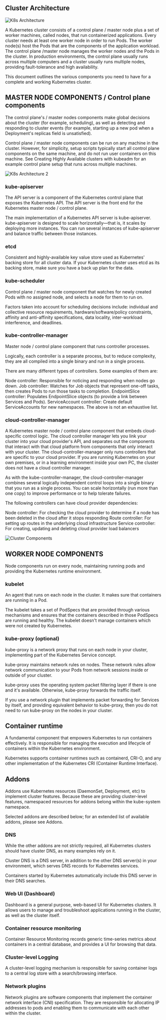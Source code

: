 ##  Cluster Architecture
![K8s Architecture](https://mygitpicks.s3.af-south-1.amazonaws.com/certified+k8s+administrator/k8s+architecture.png)

A Kubernetes cluster consists of a control plane / master node plus a set of worker machines, called nodes, that run containerized applications. Every cluster needs at least one worker node in order to run Pods.
The worker node(s) host the Pods that are the components of the application workload. The control plane /master node manages the worker nodes and the Pods in the cluster. In production environments, the control plane usually runs across multiple computers and a cluster usually runs multiple nodes, providing fault-tolerance and high availability.

This document outlines the various components you need to have for a complete and working Kubernetes cluster.

## MASTER NODE COMPONENTS / Control plane components

The control plane's / master nodes components make global decisions about the cluster (for example, scheduling), as well as detecting and responding to cluster events (for example, starting up a new pod when a Deployment's replicas field is unsatisfied).

Control plane / master node components can be run on any machine in the cluster. However, for simplicity, setup scripts typically start all control plane components on the same machine, and do not run user containers on this machine. See Creating Highly Available clusters with kubeadm for an example control plane setup that runs across multiple machines.

![K8s Architecture 2](https://mygitpicks.s3.af-south-1.amazonaws.com/certified+k8s+administrator/k8s+architecture+2.png)



### kube-apiserver
The API server is a component of the Kubernetes control plane that exposes the Kubernetes API. The API server is the front end for the Kubernetes master node / control plane.

The main implementation of a Kubernetes API server is kube-apiserver. kube-apiserver is designed to scale horizontally—that is, it scales by deploying more instances. You can run several instances of kube-apiserver and balance traffic between those instances.

### etcd
Consistent and highly-available key value store used as Kubernetes' backing store for all cluster data.
If your Kubernetes cluster uses etcd as its backing store, make sure you have a back up plan for the data.

### kube-scheduler
Control plane / master node component that watches for newly created Pods with no assigned node, and selects a node for them to run on.

Factors taken into account for scheduling decisions include: individual and collective resource requirements, hardware/software/policy constraints, affinity and anti-affinity specifications, data locality, inter-workload interference, and deadlines.

### kube-controller-manager
Master node / control plane component that runs controller processes.

Logically, each controller is a separate process, but to reduce complexity, they are all compiled into a single binary and run in a single process.

There are many different types of controllers. Some examples of them are:

Node controller: Responsible for noticing and responding when nodes go down.
Job controller: Watches for Job objects that represent one-off tasks, then creates Pods to run those tasks to completion.
EndpointSlice controller: Populates EndpointSlice objects (to provide a link between Services and Pods).
ServiceAccount controller: Create default ServiceAccounts for new namespaces.
The above is not an exhaustive list.

### cloud-controller-manager
A Kubernetes master node / control plane component that embeds cloud-specific control logic. The cloud controller manager lets you link your cluster into your cloud provider's API, and separates out the components that interact with that cloud platform from components that only interact with your cluster.
The cloud-controller-manager only runs controllers that are specific to your cloud provider. If you are running Kubernetes on your own premises, or in a learning environment inside your own PC, the cluster does not have a cloud controller manager.

As with the kube-controller-manager, the cloud-controller-manager combines several logically independent control loops into a single binary that you run as a single process. You can scale horizontally (run more than one copy) to improve performance or to help tolerate failures.

The following controllers can have cloud provider dependencies:

Node controller: For checking the cloud provider to determine if a node has been deleted in the cloud after it stops responding
Route controller: For setting up routes in the underlying cloud infrastructure
Service controller: For creating, updating and deleting cloud provider load balancers

![Cluster Components](https://mygitpicks.s3.af-south-1.amazonaws.com/certified+k8s+administrator/cluster+components.png)

## WORKER NODE COMPONENTS
Node components run on every node, maintaining running pods and providing the Kubernetes runtime environment.

### kubelet
An agent that runs on each node in the cluster. It makes sure that containers are running in a Pod.

The kubelet takes a set of PodSpecs that are provided through various mechanisms and ensures that the containers described in those PodSpecs are running and healthy. The kubelet doesn't manage containers which were not created by Kubernetes.

### kube-proxy (optional)
kube-proxy is a network proxy that runs on each node in your cluster, implementing part of the Kubernetes Service concept.

kube-proxy maintains network rules on nodes. These network rules allow network communication to your Pods from network sessions inside or outside of your cluster.

kube-proxy uses the operating system packet filtering layer if there is one and it's available. Otherwise, kube-proxy forwards the traffic itself.

If you use a network plugin that implements packet forwarding for Services by itself, and providing equivalent behavior to kube-proxy, then you do not need to run kube-proxy on the nodes in your cluster.
## Container runtime
A fundamental component that empowers Kubernetes to run containers effectively. It is responsible for managing the execution and lifecycle of containers within the Kubernetes environment.

Kubernetes supports container runtimes such as containerd, CRI-O, and any other implementation of the Kubernetes CRI (Container Runtime Interface).

## Addons
Addons use Kubernetes resources (DaemonSet, Deployment, etc) to implement cluster features. Because these are providing cluster-level features, namespaced resources for addons belong within the kube-system namespace.

Selected addons are described below; for an extended list of available addons, please see Addons.

### DNS
While the other addons are not strictly required, all Kubernetes clusters should have cluster DNS, as many examples rely on it.

Cluster DNS is a DNS server, in addition to the other DNS server(s) in your environment, which serves DNS records for Kubernetes services.

Containers started by Kubernetes automatically include this DNS server in their DNS searches.

### Web UI (Dashboard)
Dashboard is a general purpose, web-based UI for Kubernetes clusters. It allows users to manage and troubleshoot applications running in the cluster, as well as the cluster itself.

### Container resource monitoring
Container Resource Monitoring records generic time-series metrics about containers in a central database, and provides a UI for browsing that data.

### Cluster-level Logging
A cluster-level logging mechanism is responsible for saving container logs to a central log store with a search/browsing interface.

### Network plugins
Network plugins are software components that implement the container network interface (CNI) specification. They are responsible for allocating IP addresses to pods and enabling them to communicate with each other within the cluster.
